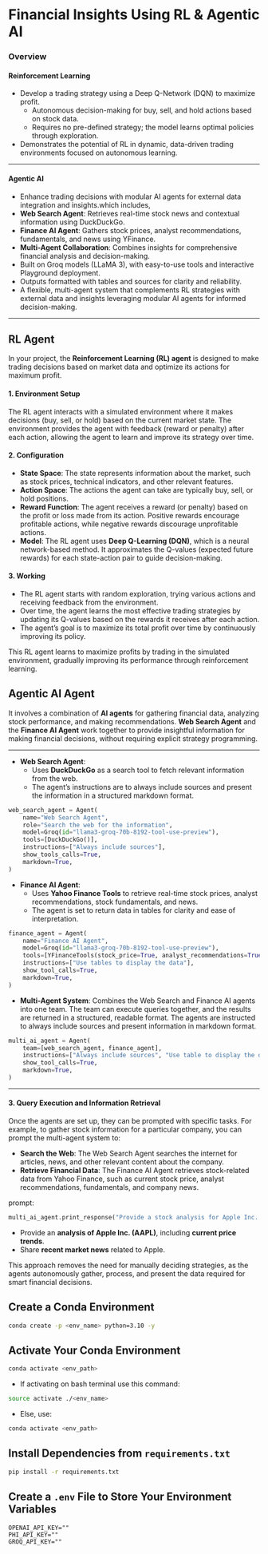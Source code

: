# **Financial Insights Using RL & Agentic AI**

### **Overview**

#### **Reinforcement Learning**
- Develop a trading strategy using a Deep Q-Network (DQN) to maximize profit.
  - Autonomous decision-making for buy, sell, and hold actions based on stock data.
  - Requires no pre-defined strategy; the model learns optimal policies through exploration.
- Demonstrates the potential of RL in dynamic, data-driven trading environments focused on autonomous learning.

---

#### **Agentic AI**
-  Enhance trading decisions with modular AI agents for external data integration and insights.which includes,
  - **Web Search Agent**: Retrieves real-time stock news and contextual information using DuckDuckGo.
  - **Finance AI Agent**: Gathers stock prices, analyst recommendations, fundamentals, and news using YFinance.
  - **Multi-Agent Collaboration**: Combines insights for comprehensive financial analysis and decision-making.
  - Built on Groq models (LLaMA 3), with easy-to-use tools and interactive Playground deployment.
  - Outputs formatted with tables and sources for clarity and reliability.
- A flexible, multi-agent system that complements RL strategies with external data and insights leveraging modular AI agents for informed decision-making. 

--- 
## **RL Agent**

In your project, the **Reinforcement Learning (RL) agent** is designed to make trading decisions based on market data and optimize its actions for maximum profit.

#### **1. Environment Setup**
The RL agent interacts with a simulated environment where it makes decisions (buy, sell, or hold) based on the current market state. The environment provides the agent with feedback (reward or penalty) after each action, allowing the agent to learn and improve its strategy over time.

#### **2. Configuration**
- **State Space**: The state represents information about the market, such as stock prices, technical indicators, and other relevant features.
- **Action Space**: The actions the agent can take are typically buy, sell, or hold positions.
- **Reward Function**: The agent receives a reward (or penalty) based on the profit or loss made from its action. Positive rewards encourage profitable actions, while negative rewards discourage unprofitable actions.
- **Model**: The RL agent uses **Deep Q-Learning (DQN)**, which is a neural network-based method. It approximates the Q-values (expected future rewards) for each state-action pair to guide decision-making.

#### **3. Working**
- The RL agent starts with random exploration, trying various actions and receiving feedback from the environment.
- Over time, the agent learns the most effective trading strategies by updating its Q-values based on the rewards it receives after each action.
- The agent’s goal is to maximize its total profit over time by continuously improving its policy.

This RL agent learns to maximize profits by trading in the simulated environment, gradually improving its performance through reinforcement learning.

## **Agentic AI Agent**

It involves a combination of **AI agents** for gathering financial data, analyzing stock performance, and making recommendations.  **Web Search Agent** and the **Finance AI Agent** work together to provide insightful information for making financial decisions, without requiring explicit strategy programming. 

---

- **Web Search Agent**:
  - Uses **DuckDuckGo** as a search tool to fetch relevant information from the web.
  - The agent’s instructions are to always include sources and present the information in a structured markdown format.

```python
web_search_agent = Agent(
    name="Web Search Agent",
    role="Search the web for the information",
    model=Groq(id="llama3-groq-70b-8192-tool-use-preview"),
    tools=[DuckDuckGo()],
    instructions=["Always include sources"],
    show_tools_calls=True,
    markdown=True,
)
```

- **Finance AI Agent**:
  - Uses **Yahoo Finance Tools** to retrieve real-time stock prices, analyst recommendations, stock fundamentals, and news.
  - The agent is set to return data in tables for clarity and ease of interpretation.

```python
finance_agent = Agent(
    name="Finance AI Agent",
    model=Groq(id="llama3-groq-70b-8192-tool-use-preview"),
    tools=[YFinanceTools(stock_price=True, analyst_recommendations=True, stock_fundamentals=True, company_news=True)],
    instructions=["Use tables to display the data"],
    show_tool_calls=True,
    markdown=True,
)
```

- **Multi-Agent System**: Combines the Web Search and Finance AI agents into one team. The team can execute queries together, and the results are returned in a structured, readable format. The agents are instructed to always include sources and present information in markdown format.

```python
multi_ai_agent = Agent(
    team=[web_search_agent, finance_agent],
    instructions=["Always include sources", "Use table to display the data"],
    show_tool_calls=True,
    markdown=True,
)
```

---

#### **3. Query Execution and Information Retrieval**

Once the agents are set up, they can be prompted with specific tasks. For example, to gather stock information for a particular company, you can prompt the multi-agent system to:

- **Search the Web**: The Web Search Agent searches the internet for articles, news, and other relevant content about the company.
- **Retrieve Financial Data**: The Finance AI Agent retrieves stock-related data from Yahoo Finance, such as current stock price, analyst recommendations, fundamentals, and company news.

prompt:
```python
multi_ai_agent.print_response("Provide a stock analysis for Apple Inc. (AAPL) including current price trends and recent market news", stream=True)
```

- Provide an **analysis of Apple Inc. (AAPL)**, including **current price trends**.
- Share **recent market news** related to Apple.

This approach removes the need for manually deciding strategies, as the agents autonomously gather, process, and present the data required for smart financial decisions.

## Create a Conda Environment

```bash
conda create -p <env_name> python=3.10 -y
```

## Activate Your Conda Environment

```bash
conda activate <env_path>
```

- If activating on bash terminal use this command:

```bash
source activate ./<env_name>
```

- Else, use:

```bash
conda activate <env_path>
```

## Install Dependencies from `requirements.txt`

```bash
pip install -r requirements.txt
```

## Create a `.env` File to Store Your Environment Variables

```env
OPENAI_API_KEY=""
PHI_API_KEY=""
GROQ_API_KEY=""

```
